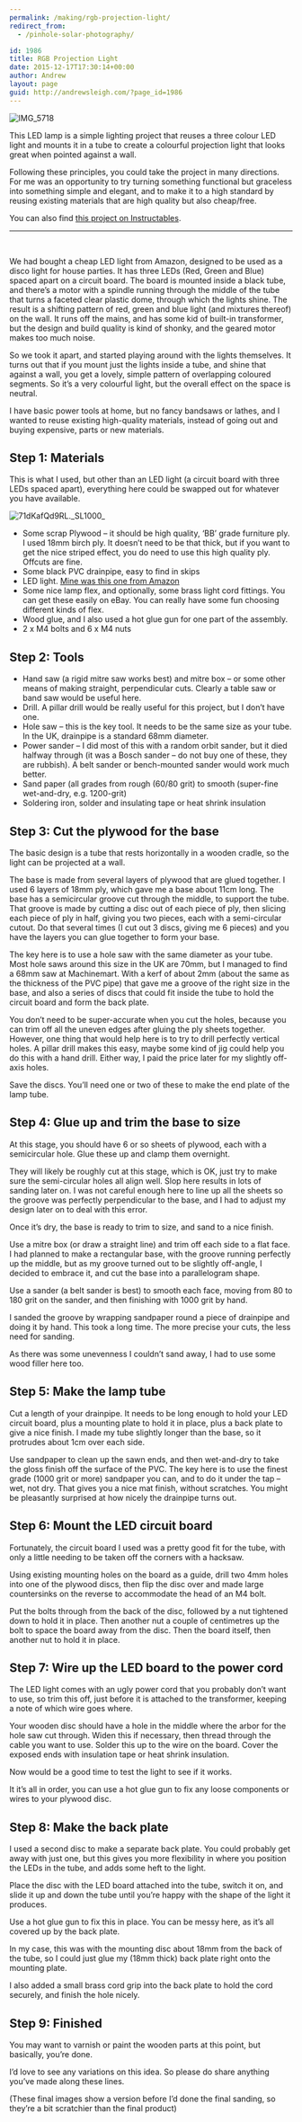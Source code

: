 ```yaml
---
permalink: /making/rgb-projection-light/
redirect_from:
  - /pinhole-solar-photography/

id: 1986
title: RGB Projection Light
date: 2015-12-17T17:30:14+00:00
author: Andrew
layout: page
guid: http://andrewsleigh.com/?page_id=1986
---
```

<img class="aligncenter size-full wp-image-2004" src="/assets/2015/12/IMG_5718.jpg" alt="IMG_5718"     />

This LED lamp is a simple lighting project that reuses a three colour LED light and mounts it in a tube to create a colourful projection light that looks great when pointed against a wall.

<!--more-->

Following these principles, you could take the project in many directions. For me was an opportunity to try turning something functional but graceless into something simple and elegant, and to make it to a high standard by reusing existing materials that are high quality but also cheap/free.

You can also find [this project on Instructables](http://www.instructables.com/id/RGB-Projection-Light/).

* * *

&nbsp;

We had bought a cheap LED light from Amazon, designed to be used as a disco light for house parties. It has three LEDs (Red, Green and Blue) spaced apart on a circuit board. The board is mounted inside a black tube, and there’s a motor with a spindle running through the middle of the tube that turns a faceted clear plastic dome, through which the lights shine. The result is a shifting pattern of red, green and blue light (and mixtures thereof) on the wall. It runs off the mains, and has some kid of built-in transformer, but the design and build quality is kind of shonky, and the geared motor makes too much noise.

So we took it apart, and started playing around with the lights themselves. It turns out that if you mount just the lights inside a tube, and shine that against a wall, you get a lovely, simple pattern of overlapping coloured segments. So it’s a very colourful light, but the overall effect on the space is neutral.

I have basic power tools at home, but no fancy bandsaws or lathes, and I wanted to reuse existing high-quality materials, instead of going out and buying expensive, parts or new materials.

## Step 1: Materials

This is what I used, but other than an LED light (a circuit board with three LEDs spaced apart), everything here could be swapped out for whatever you have available.

<img class="aligncenter size-full wp-image-1987" src="/assets/2015/12/71dKafQd9RL._SL1000_.jpg" alt="71dKafQd9RL._SL1000_"     />

  * Some scrap Plywood &#8211; it should be high quality, ‘BB’ grade furniture ply. I used 18mm birch ply. It doesn’t need to be that thick, but if you want to get the nice striped effect, you do need to use this high quality ply. Offcuts are fine.
  * Some black PVC drainpipe, easy to find in skips
  * LED light. [Mine was this one from Amazon](http://www.amazon.co.uk/gp/product/B00U6TYK1U/ref=as_li_tl?ie=UTF8&camp=1634&creative=19450&creativeASIN=B00U6TYK1U&linkCode=as2&tag=andrewsleighcom)
  * Some nice lamp flex, and optionally, some brass light cord fittings. You can get these easily on eBay. You can really have some fun choosing different kinds of flex.
  * Wood glue, and I also used a hot glue gun for one part of the assembly.
  * 2 x M4 bolts and 6 x M4 nuts

## Step 2: Tools

  * Hand saw (a rigid mitre saw works best) and mitre box &#8211; or some other means of making straight, perpendicular cuts. Clearly a table saw or band saw would be useful here.
  * Drill. A pillar drill would be really useful for this project, but I don’t have one.
  * Hole saw &#8211; this is the key tool. It needs to be the same size as your tube. In the UK, drainpipe is a standard 68mm diameter.
  * Power sander &#8211; I did most of this with a random orbit sander, but it died halfway through (it was a Bosch sander – do not buy one of these, they are rubbish). A belt sander or bench-mounted sander would work much better.
  * Sand paper (all grades from rough (60/80 grit) to smooth (super-fine wet-and-dry, e.g. 1200-grit)
  * Soldering iron, solder and insulating tape or heat shrink insulation

## Step 3: Cut the plywood for the base



The basic design is a tube that rests horizontally in a wooden cradle, so the light can be projected at a wall.

The base is made from several layers of plywood that are glued together. I used 6 layers of 18mm ply, which gave me a base about 11cm long. The base has a semicircular groove cut through the middle, to support the tube. That groove is made by cutting a disc out of each piece of ply, then slicing each piece of ply in half, giving you two pieces, each with a semi-circular cutout. Do that several times (I cut out 3 discs, giving me 6 pieces) and you have the layers you can glue together to form your base.

The key here is to use a hole saw with the same diameter as your tube. Most hole saws around this size in the UK are 70mm, but I managed to find a 68mm saw at Machinemart. With a kerf of about 2mm (about the same as the thickness of the PVC pipe) that gave me a groove of the right size in the base, and also a series of discs that could fit inside the tube to hold the circuit board and form the back plate.

You don’t need to be super-accurate when you cut the holes, because you can trim off all the uneven edges after gluing the ply sheets together. However, one thing that would help here is to try to drill perfectly vertical holes. A pillar drill makes this easy, maybe some kind of jig could help you do this with a hand drill. Either way, I paid the price later for my slightly off-axis holes.

Save the discs. You’ll need one or two of these to make the end plate of the lamp tube.

## Step 4: Glue up and trim the base to size


  
At this stage, you should have 6 or so sheets of plywood, each with a semicircular hole. Glue these up and clamp them overnight.

They will likely be roughly cut at this stage, which is OK, just try to make sure the semi-circular holes all align well. Slop here results in lots of sanding later on. I was not careful enough here to line up all the sheets so the groove was perfectly perpendicular to the base, and I had to adjust my design later on to deal with this error.

Once it’s dry, the base is ready to trim to size, and sand to a nice finish.

Use a mitre box (or draw a straight line) and trim off each side to a flat face. I had planned to make a rectangular base, with the groove running perfectly up the middle, but as my groove turned out to be slightly off-angle, I decided to embrace it, and cut the base into a parallelogram shape.

Use a sander (a belt sander is best) to smooth each face, moving from 80 to 180 grit on the sander, and then finishing with 1000 grit by hand.

I sanded the groove by wrapping sandpaper round a piece of drainpipe and doing it by hand. This took a long time. The more precise your cuts, the less need for sanding.

As there was some unevenness I couldn’t sand away, I had to use some wood filler here too.

## Step 5: Make the lamp tube


  
Cut a length of your drainpipe. It needs to be long enough to hold your LED circuit board, plus a mounting plate to hold it in place, plus a back plate to give a nice finish. I made my tube slightly longer than the base, so it protrudes about 1cm over each side.

Use sandpaper to clean up the sawn ends, and then wet-and-dry to take the gloss finish off the surface of the PVC. The key here is to use the finest grade (1000 grit or more) sandpaper you can, and to do it under the tap – wet, not dry. That gives you a nice mat finish, without scratches. You might be pleasantly surprised at how nicely the drainpipe turns out.

## Step 6: Mount the LED circuit board


  
Fortunately, the circuit board I used was a pretty good fit for the tube, with only a little needing to be taken off the corners with a hacksaw.

Using existing mounting holes on the board as a guide, drill two 4mm holes into one of the plywood discs, then flip the disc over and made large countersinks on the reverse to accommodate the head of an M4 bolt.

Put the bolts through from the back of the disc, followed by a nut tightened down to hold it in place. Then another nut a couple of centimetres up the bolt to space the board away from the disc. Then the board itself, then another nut to hold it in place.

## Step 7: Wire up the LED board to the power cord


  
The LED light comes with an ugly power cord that you probably don&#8217;t want to use, so trim this off, just before it is attached to the transformer, keeping a note of which wire goes where.

Your wooden disc should have a hole in the middle where the arbor for the hole saw cut through. Widen this if necessary, then thread through the cable you want to use. Solder this up to the wire on the board. Cover the exposed ends with insulation tape or heat shrink insulation.

Now would be a good time to test the light to see if it works.

It it’s all in order, you can use a hot glue gun to fix any loose components or wires to your plywood disc.

## Step 8: Make the back plate



I used a second disc to make a separate back plate. You could probably get away with just one, but this gives you more flexibility in where you position the LEDs in the tube, and adds some heft to the light.

Place the disc with the LED board attached into the tube, switch it on, and slide it up and down the tube until you&#8217;re happy with the shape of the light it produces.

Use a hot glue gun to fix this in place. You can be messy here, as it’s all covered up by the back plate.

In my case, this was with the mounting disc about 18mm from the back of the tube, so I could just glue my (18mm thick) back plate right onto the mounting plate.

I also added a small brass cord grip into the back plate to hold the cord securely, and finish the hole nicely.

## Step 9: Finished



You may want to varnish or paint the wooden parts at this point, but basically, you’re done.

I’d love to see any variations on this idea. So please do share anything you’ve made along these lines.

(These final images show a version before I’d done the final sanding, so they’re a bit scratchier than the final product)